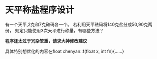 # 天平称盐程序设计
 有一个天平,2克和7克砝码各一个。 若利用天平砝码将140克盐分成50,90克两份， 规定只能使用3次天平进行称量，有哪些方法？

<b>程序还太过于冗杂笨重，请求大神修改建议</b>
 
具体特别想优化的内容在float chenyan::f(float x, int fn){……}
